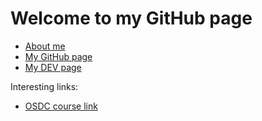 # Welcome to my GitHub page

* [About me](/about)
* [My GitHub page](https://github.com/adieg)
* [My DEV page](https://dev.to/adieg)

Interesting links:
* [OSDC course link](https://osdc.code-maven.com/)
